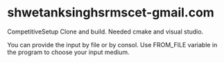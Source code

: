 # shwetanksinghsrmscet-gmail.com
CompetitiveSetup
Clone and build.
Needed cmake and visual studio.

You can provide the input by file or by consol.
Use FROM_FILE variable in the program to choose your input medium. 
